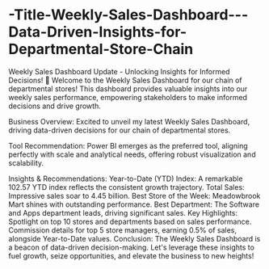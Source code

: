 # -Title-Weekly-Sales-Dashboard---Data-Driven-Insights-for-Departmental-Store-Chain

Weekly Sales Dashboard Update - Unlocking Insights for Informed Decisions! 🚀
Welcome to the Weekly Sales Dashboard for our chain of departmental stores! This dashboard provides valuable insights into our weekly sales performance, empowering stakeholders to make informed decisions and drive growth.

Business Overview:
Excited to unveil my latest Weekly Sales Dashboard, driving data-driven decisions for our chain of departmental stores.

Tool Recommendation:
Power BI emerges as the preferred tool, aligning perfectly with scale and analytical needs, offering robust visualization and scalability.

Insights & Recommendations:
Year-to-Date (YTD) Index: A remarkable 102.57 YTD index reflects the consistent growth trajectory.
Total Sales: Impressive sales soar to 4.45 billion.
Best Store of the Week: Meadowbrook Mart shines with outstanding performance.
Best Department: The Software and Apps department leads, driving significant sales.
Key Highlights:
Spotlight on top 10 stores and departments based on sales performance.
Commission details for top 5 store managers, earning 0.5% of sales, alongside Year-to-Date values.
Conclusion:
The Weekly Sales Dashboard is a beacon of data-driven decision-making. Let's leverage these insights to fuel growth, seize opportunities, and elevate the business to new heights!



